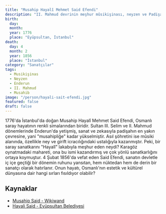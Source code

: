 ```yaml
---
title: "Musahip Hayalî Mehmet Said Efendi"
description: "II. Mahmud devrinin meşhur mûsikişinası, neyzen ve Padişah musahibi (yakın dostu)."
birth:
  day:
  month:
  year: 1776
  place: "Eyüpsultan, İstanbul"
death:
  day: 4
  month: 2
  year: 1856
  place: "İstanbul"
category: "Sanatçılar"
tags:
  - Musikişinas
  - Neyzen
  - Enderun
  - II. Mahmud
  - Musahib
image: "/person/hayali-sait-efendi.jpg"
featured: false
draft: false
---
```


1776'da İstanbul'da doğan Musahip Hayalî Mehmet Said Efendi, Osmanlı saray hayatının renkli simalarından biridir. Sultan III. Selim ve II. Mahmud dönemlerinde Enderun'da yetişmiş, sanat ve zekasıyla padişahın en yakın çevresine, yani "musahipliğe" kadar yükselmiştir. Asıl şöhretini ise mûsiki alanında, özellikle ney ve girift icracılığındaki ustalığıyla kazanmıştır. Peki, bir saray sanatkarını "Hayalî" lakabıyla meşhur eden neydi? Karagöz oynatmadaki mahareti, ona bu ismi kazandırmış ve çok yönlü sanatkarlığını ortaya koymuştur. 4 Şubat 1856'da vefat eden Said Efendi, sanatın devletle iç içe geçtiği bir dönemin ruhunu yansıtan, hem nüktedan hem de derin bir sanatçı olarak hatırlanır. Onun hayatı, Osmanlı'nın estetik ve kültürel dünyasına dair hangi sırları fısıldıyor olabilir?

## Kaynaklar

- [Musahip Said - Wikiwand](https://www.wikiwand.com/tr/Musahip_Said)
- [Hayali Said - Eyüpsultan Belediyesi](https://www.eyupsultan.bel.tr/tr/main/pages/hayali-said/2101)